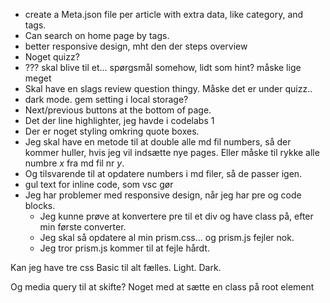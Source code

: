 * create a Meta.json file per article with extra data, like category, and tags.
* Can search on home page by tags.
* better responsive design, mht den der steps overview
* Noget quizz?
* ??? skal blive til et... spørgsmål somehow, lidt som hint? måske lige meget
* Skal have en slags review question thingy. Måske det er under quizz..
* dark mode. gem setting i local storage?
* Next/previous buttons at the bottom of page.
* Det der line highlighter, jeg havde i codelabs 1
* Der er noget styling omkring quote boxes.
* Jeg skal have en metode til at double alle md fil numbers, så der kommer huller, hvis jeg vil indsætte nye pages. Eller måske til rykke alle numbre _x_ fra md fil nr _y_.
* Og tilsvarende til at opdatere numbers i md filer, så de passer igen.
* gul text for inline code, som vsc gør
* Jeg har problemer med responsive design, når jeg har pre og code blocks.
  * Jeg kunne prøve at konvertere pre til et div og have class på, efter min første converter.
  * Jeg skal så opdatere al min prism.css... og prism.js fejler nok.
  * Jeg tror prism.js kommer til at fejle hårdt.


Kan jeg have tre css
Basic til alt fælles. 
Light.
Dark.

Og media query til at skifte? Noget med at sætte en class på root element
